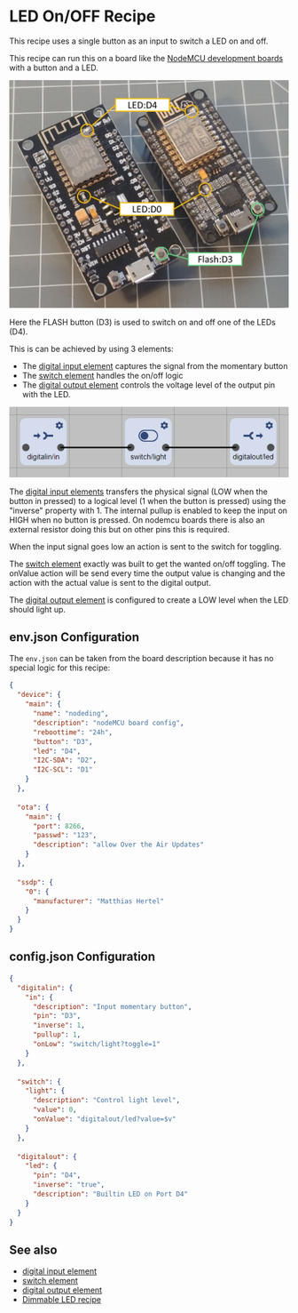 # LED On/OFF Recipe

This recipe uses a single button as an input to switch a LED on and off.

This recipe can run this on a board like the [NodeMCU development boards](/boards/nodemcu)
with a button and a LED.

![NodeMCU with LED and Button](/recipes/led.jpg)

Here the FLASH button (D3) is used to switch on and off one of the LEDs (D4).

This is can be achieved by using 3 elements:

* The [digital input element](/elements/digitalin) captures the signal from the momentary button
* The [switch element](/elements/switch.md) handles the on/off logic
* The [digital output element](/elements/digitalout.md) controls the voltage level of the output pin with the LED.

![Elements used in led recipe](/recipes/ledflow.png)

The [digital input elements](/elements/digitalin) transfers the physical signal (LOW when the button in pressed) to a logical level (1 when the button is pressed) using the "inverse" property with 1.
The internal pullup is enabled to keep the input on HIGH when no button is pressed. On nodemcu boards there is also an external resistor doing this but on other pins this is required.

When the input signal goes low an action is sent to the switch for toggling.

The [switch element](/elements/switch.md) exactly was built to get the wanted on/off toggling. 
The onValue action will be send every time the output value is changing and the action with the actual value is sent to the digital output.

The [digital output element](/elements/digitalout.md) is configured to create a LOW level when the LED should light up.


## env.json Configuration

The `env.json` can be taken from the board description because it has no special logic for this recipe:

```JSON
{
  "device": {
    "main": {
      "name": "nodeding",
      "description": "nodeMCU board config",
      "reboottime": "24h",
      "button": "D3",
      "led": "D4",
      "I2C-SDA": "D2",
      "I2C-SCL": "D1"
    }
  },

  "ota": {
    "main": {
      "port": 8266,
      "passwd": "123",
      "description": "allow Over the Air Updates"
    }
  },

  "ssdp": {
    "0": {
      "manufacturer": "Matthias Hertel"
    }
  }
}
```


## config.json Configuration

```JSON
{
  "digitalin": {
    "in": {
      "description": "Input momentary button",
      "pin": "D3",
      "inverse": 1,
      "pullup": 1,
      "onLow": "switch/light?toggle=1"
    }
  },

  "switch": {
    "light": {
      "description": "Control light level",
      "value": 0,
      "onValue": "digitalout/led?value=$v"
    }
  },

  "digitalout": {
    "led": {
      "pin": "D4",
      "inverse": "true",
      "description": "Builtin LED on Port D4"
    }
  }
}
```

## See also

* [digital input element](/elements/digitalin.md)
* [switch element](/elements/switch.md)
* [digital output element](/elements/digitalout.md)
* [Dimmable LED recipe](/recipes/leddim.md)
